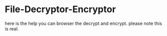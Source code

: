 # File-Decryptor-Encryptor
here is the help you can browser the decrypt and encrypt. please note this is real.
